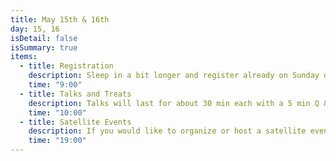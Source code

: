 ```yaml
---
title: May 15th & 16th
day: 15, 16
isDetail: false
isSummary: true
items:
  - title: Registration
    description: Sleep in a bit longer and register already on Sunday during the kickoff party. Or enjoy a freshly brewed coffee.
    time: "9:00"
  - title: Talks and Treats
    description: Talks will last for about 30 min each with a 5 min Q &amp; A session.<br/>Enjoy free drinks and lunch with vegan options and icecream in the sun.
    time: "10:00"
  - title: Satellite Events
    description: If you would like to organize or host a satellite event, <a href="mailto:questions@uikonf.com">get in touch with us</a>.
    time: "19:00"     
---
```


<!-- <div class="uk-grid">
                      <div class="uk-width-1-1">
                        <p class="uk-text-center">1 hour lunch break</p>
                      </div>
                    </div> -->